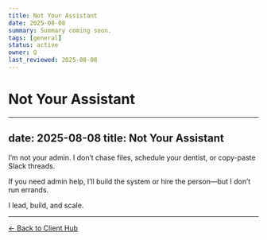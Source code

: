 ```yaml
---
title: Not Your Assistant
date: 2025-08-08
summary: Summary coming soon.
tags: [general]
status: active
owner: Q
last_reviewed: 2025-08-08
---
```

# Not Your Assistant

---
date: 2025-08-08
title: Not Your Assistant
---
I’m not your admin. I don’t chase files, schedule your dentist, or copy-paste Slack threads.

If you need admin help, I’ll build the system or hire the person—but I don’t run errands.

I lead, build, and scale.

---
[← Back to Client Hub](https://www.builtbyrays.com/Client-Vault/portal)
